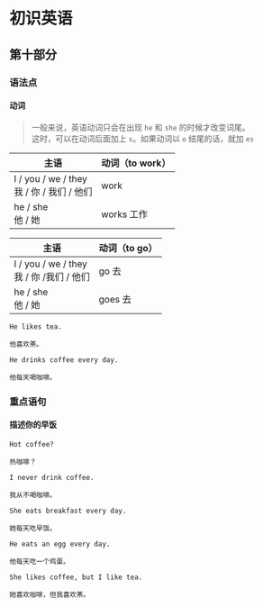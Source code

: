 # 初识英语

## 第十部分

### 语法点

#### 动词

> 一般来说，英语动词只会在出现 `he` 和 `she` 的时候才改变词尾。  
> 这时，可以在动词后面加上 `s`。如果动词以 `o` 结尾的话，就加 `es`

| 主语                                           | 动词（to work） |
| ---------------------------------------------- | --------------- |
| I / you / we / they <br> 我 / 你 / 我们 / 他们 | work            |
| he / she <br> 他 / 她                          | works 工作      |

| 主语                                          | 动词（to go） |
| --------------------------------------------- | ------------- |
| I / you / we / they <br> 我 / 你 /我们 / 他们 | go 去         |
| he / she <br> 他 / 她                         | goes 去       |

```text
He likes tea.

他喜欢茶。
```

```text
He drinks coffee every day.

他每天喝咖啡。
```

### 重点语句

#### 描述你的早饭

```text
Hot coffee?

热咖啡？
```

```text
I never drink coffee.

我从不喝咖啡。
```

```text
She eats breakfast every day.

她每天吃早饭。
```

```text
He eats an egg every day.

他每天吃一个鸡蛋。
```

```text
She likes coffee, but I like tea.

她喜欢咖啡，但我喜欢茶。
```
